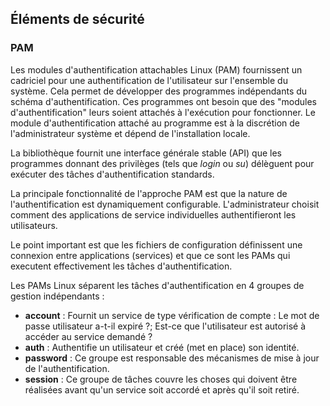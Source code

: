 ## Éléments de sécurité

### PAM

Les modules d'authentification attachables Linux (PAM) fournissent un cadriciel pour une
authentification de l'utilisateur sur l'ensemble du système. Cela permet de développer des
programmes indépendants du schéma d'authentification. Ces programmes ont besoin que des "modules
d'authentification" leurs soient attachés à l'exécution pour fonctionner. Le module
d'authentification attaché au programme est à la discrétion de l'administrateur système et dépend de
l'installation locale.

La bibliothèque fournit une interface générale stable (API) que les programmes donnant des privilèges
(tels que *login* ou *su*) délèguent pour exécuter des tâches d'authentification standards.

La principale fonctionnalité de l'approche PAM est que la nature de l'authentification est dynamiquement
configurable. L'administrateur choisit comment des applications de service individuelles authentifieront
les utilisateurs.

Le point important est que les fichiers de configuration définissent une connexion entre applications
(services) et que ce sont les PAMs qui executent effectivement les tâches d'authentification.

Les PAMs Linux séparent les tâches d'authentification en 4 groupes de gestion indépendants :
* **account** : Fournit un service de type vérification de compte : Le mot de passe utilisateur a-t-il expiré ?;
  Est-ce que l'utilisateur est autorisé à accéder au service demandé ?
* **auth** : Authentifie un utilisateur et créé (met en place) son identité.
* **password** : Ce groupe est responsable des mécanismes de mise à jour de l'authentification.
* **session** : Ce groupe de tâches couvre les choses qui doivent être réalisées avant qu'un service soit accordé et après qu'il soit retiré.
